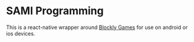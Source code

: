 # SAMI Programming

This is a react-native wrapper around [Blockly Games](https://blockly-games.appspot.com/) for use on android or ios devices.
